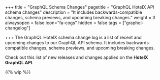 +++
title = "GraphQL Schema Changes"
pagetitle = "GraphQL HotelX API schema changes"
description = "It includes backwards-compatible changes, schema previews, and upcoming breaking changes."
weight = 3
alwaysopen = false
icon="fa-cogs"
hidden = false
tags = ["graphql-changelog"]

+++
The GraphQL HotelX schema change log is a list of recent and upcoming changes to our GraphQL API schema. It includes backwards-compatible changes, schema previews, and upcoming breaking changes.

Check out this list of new releases and changes applied on the **HotelX GraphQL API**.

{{% wip %}}
